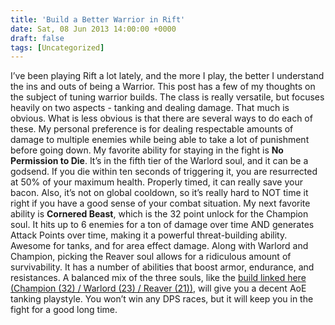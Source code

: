 ```yaml
---
title: 'Build a Better Warrior in Rift'
date: Sat, 08 Jun 2013 14:00:00 +0000
draft: false
tags: [Uncategorized]
---
```


I’ve been playing Rift a lot lately, and the more I play, the better I understand the ins and outs of being a Warrior. This post has a few of my thoughts on the subject of tuning warrior builds. The class is really versatile, but focuses heavily on two aspects - tanking and dealing damage. That much is obvious. What is less obvious is that there are several ways to do each of these. My personal preference is for dealing respectable amounts of damage to multiple enemies while being able to take a lot of punishment before going down. My favorite ability for staying in the fight is **No Permission to Die**. It’s in the fifth tier of the Warlord soul, and it can be a godsend. If you die within ten seconds of triggering it, you are resurrected at 50% of your maximum health. Properly timed, it can really save your bacon. Also, it’s not on global cooldown, so it’s really hard to NOT time it right if you have a good sense of your combat situation. My next favorite ability is **Cornered Beast**, which is the 32 point unlock for the Champion soul. It hits up to 6 enemies for a ton of damage over time AND generates Attack Points over time, making it a powerful threat-building ability. Awesome for tanks, and for area effect damage. Along with Warlord and Champion, picking the Reaver soul allows for a ridiculous amount of survivability. It has a number of abilities that boost armor, endurance, and resistances. A balanced mix of the three souls, like the [build linked here (Champion (32) / Warlord (23) / Reaver (21))](http://rift.magelo.com/en/stc/zzkBLlckIkrhz00zvl0V0ocMzzvlz0Vhzo), will give you a decent AoE tanking playstyle. You won’t win any DPS races, but it will keep you in the fight for a good long time.